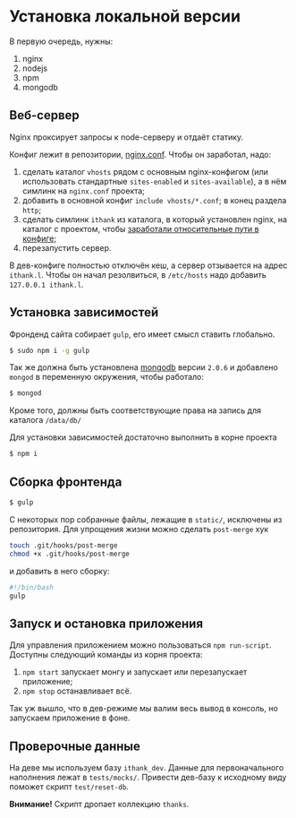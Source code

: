 # Установка локальной версии

В первую очередь, нужны:

1. nginx
2. nodejs
3. npm
4. mongodb

## Веб-сервер

Nginx проксирует запросы к node-серверу и отдаёт статику.

Конфиг лежит в репозитории, [nginx.conf](../nginx.conf). Чтобы он заработал, надо:

1. сделать каталог `vhosts` рядом с основным nginx-конфигом (или использовать стандартные `sites-enabled` и `sites-available`), а в нём симлинк на `nginx.conf` проекта;
1. добавить в основной конфиг `include vhosts/*.conf`; в конец раздела `http`;
1. сделать симлинк `ithank` из каталога, в который установлен nginx, на каталог с проектом, чтобы [заработали относительные пути в конфиге](http://serverfault.com/a/548332);
1. перезапустить сервер.

В дев-конфиге полностью отключён кеш, а сервер отзывается на адрес `ithank.l`. Чтобы он начал резолвиться, в `/etc/hosts` надо добавить `127.0.0.1 ithank.l`.

## Установка зависимостей

Фронденд сайта собирает `gulp`, его имеет смысл ставить глобально.

```bash
$ sudo npm i -g gulp
```

Так же должна быть установлена [mongodb](http://www.mongodb.org/) версии `2.0.6` и добавлено `mongod` в переменную окружения, чтобы работало:

```bash
$ mongod
```

Кроме того, должны быть соответствующие права на запись для каталога `/data/db/`

Для установки зависимостей достаточно выполнить в корне проекта

```bash
$ npm i
```

## Сборка фронтенда

```bash
$ gulp
```

С некоторых пор собранные файлы, лежащие в `static/`, исключены из репозитория.
Для упрощения жизни можно сделать `post-merge` хук

```bash
touch .git/hooks/post-merge
chmod +x .git/hooks/post-merge
```

и добавить в него сборку:

```bash
#!/bin/bash
gulp
```

## Запуск и остановка приложения
Для управления приложением можно пользоваться `npm run-script`. Доступны следующий команды из корня проекта:

1. `npm start` запускает монгу и запускает *или* перезапускает приложение;
2. `npm stop` останавливает всё.

Так уж вышло, что в дев-режиме мы валим весь вывод в консоль, но запускаем приложение в фоне. 

## Проверочные данные

На деве мы используем базу `ithank_dev`. Данные для первоначального наполнения лежат в `tests/mocks/`. Привести дев-базу к исходному виду поможет скрипт `test/reset-db`.

**Внимание!** Скрипт дропает коллекцию `thanks`.
